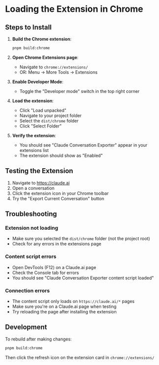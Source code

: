 # Loading the Extension in Chrome

## Steps to Install

1. **Build the Chrome extension**:
   ```bash
   pnpm build:chrome
   ```

2. **Open Chrome Extensions page**:
   - Navigate to `chrome://extensions/`
   - OR: Menu → More Tools → Extensions

3. **Enable Developer Mode**:
   - Toggle the "Developer mode" switch in the top right corner

4. **Load the extension**:
   - Click "Load unpacked"
   - Navigate to your project folder
   - Select the `dist/chrome` folder
   - Click "Select Folder"

5. **Verify the extension**:
   - You should see "Claude Conversation Exporter" appear in your extensions list
   - The extension should show as "Enabled"

## Testing the Extension

1. Navigate to https://claude.ai
2. Open a conversation
3. Click the extension icon in your Chrome toolbar
4. Try the "Export Current Conversation" button

## Troubleshooting

### Extension not loading
- Make sure you selected the `dist/chrome` folder (not the project root)
- Check for any errors in the extensions page

### Content script errors
- Open DevTools (F12) on a Claude.ai page
- Check the Console tab for errors
- You should see "Claude Conversation Exporter content script loaded"

### Connection errors
- The content script only loads on `https://claude.ai/*` pages
- Make sure you're on a Claude.ai page when testing
- Try reloading the page after installing the extension

## Development

To rebuild after making changes:
```bash
pnpm build:chrome
```

Then click the refresh icon on the extension card in `chrome://extensions/`
